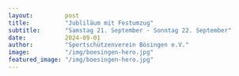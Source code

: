 ```yaml
---
layout:			post
title:			"Jubliläum mit Festumzug"
subtitle:		"Samstag 21. September - Sonntag 22. September"
date:			2024-09-01
author:			"Sportschützenverein Bösingen e.V."
image:			"/img/boesingen-hero.jpg"
featured_image:	"/img/boesingen-hero.jpg"
---
```



